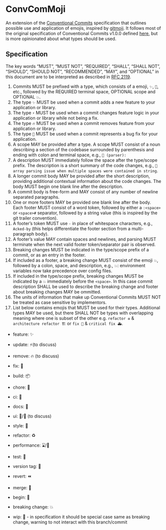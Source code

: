 # ConvComMoji

An extension of the [Conventional Commits](https://www.conventionalcommits.org/en/v1.0.0/) specification that outlines possible use and application of emojis, inspired by [gitmoji](https://gitmoji.dev). It follows most of the original specification of Conventional Commits v1.0.0 defined [here](https://www.conventionalcommits.org/en/v1.0.0/#specification), but is more opinionated about what types should be used.

## Specification

The key words “MUST”, “MUST NOT”, “REQUIRED”, “SHALL”, “SHALL NOT”, “SHOULD”, “SHOULD NOT”, “RECOMMENDED”, “MAY”, and “OPTIONAL” in this document are to be interpreted as described in [RFC 2119](https://www.ietf.org/rfc/rfc2119.txt).

1. Commits MUST be prefixed with a type, which consists of a emoji, `✨`, `🐛`, etc., followed by the REQUIRED terminal space, OPTIONAL scope and OPTIONAL `💥`.
1. The type `✨` MUST be used when a commit adds a new feature to your application or library.
1. The type `⚡️` MUST be used when a commit changes feature logic in your application or library while not being a fix.
1. The type `🔥` MUST be used when a commit removes feature from your application or library.
1. The type `🐛` MUST be used when a commit represents a bug fix for your application.
1. A scope MAY be provided after a type. A scope MUST consist of a noun describing a section of the codebase surrounded by parenthesis and ending with colon and terminal space, e.g., `🐛 (parser): `
1. A description MUST immediately follow the space after the type/scope prefix. The description is a short summary of the code changes, e.g., `🐛 array parsing issue when multiple spaces were contained in string`.
1. A longer commit body MAY be provided after the short description, providing additional contextual information about the code changes. The body MUST begin one blank line after the description.
1. A commit body is free-form and MAY consist of any number of newline separated paragraphs.
1. One or more footers MAY be provided one blank line after the body. Each footer MUST consist of a word token, followed by either a `:<space>` or `<space>#` separator, followed by a string value (this is inspired by the git trailer convention).
1. A footer’s token MUST use `-` in place of whitespace characters, e.g., `Acked-by` (this helps differentiate the footer section from a multi-paragraph body).
1. A footer’s value MAY contain spaces and newlines, and parsing MUST terminate when the next valid footer token/separator pair is observed.
1. Breaking changes MUST be indicated in the type/scope prefix of a commit, or as an entry in the footer.
1. If included as a footer, a breaking change MUST consist of the emoji `💥`, followed by a colon, space, and description, e.g., `💥`: environment variables now take precedence over config files.
1. If included in the type/scope prefix, breaking changes MUST be indicated by a `💥` immediately before the `<space>`. In this case commit description SHALL be used to describe the breaking change and footer about breaking changes MAY be ommitted.
1. The units of information that make up Conventional Commits MUST NOT be treated as case sensitive by implementors.
1. List below contains emojis that MUST be used for their types. Additional types MAY be used, but there SHALL NOT be types with overlapping meaning where one is subset of the other e.g. `refactor ♻️` & `architecture refactor 🏗️` or `fix 🐛` & `critical fix 🚑`.

-   feature: ✨
-   update: ⚡️(to discuss)
-   remove: 🔥 (to discuss)
-   fix: 🐛
-   build: 📦
-   chore: 🔧
-   ci: 💚
-   docs: 📝
-   ui: 💎/💄 (to discuss)
-   style: 🎨
-   refactor: ♻️
-   performance: ⌛/🚀
-   test: 🧪
-   version tag: 🔖

-   revert: ⏪️
-   merge: 🔀
-   begin: 🎉
-   breaking change: 💥
-   wip: 🚧 - in specification it should be special case same as breaking change, warning to not interact with this branch/commit
